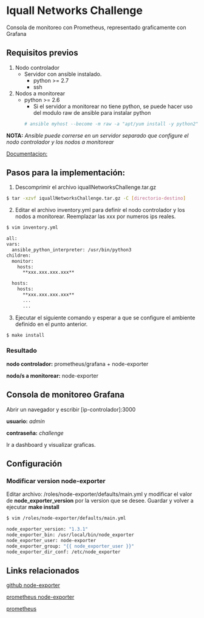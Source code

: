 # Iquall Networks Challenge

Consola de monitoreo con Prometheus, representado graficamente con Grafana

## Requisitos previos
  1. Nodo controlador
      + Servidor con ansible instalado.
        * python >= 2.7
        * ssh
  2. Nodos a monitorear
     + python >= 2.6
       * Si el servidor a monitorear no tiene python, se puede hacer uso del modulo raw de ansible para instalar python
       ```bash 
       # ansible myhost --become -m raw -a "apt/yum install -y python2" 
       ```
**NOTA:** *Ansible puede correrse en un servidor separado que configure el nodo controlador y los nodos a monitorear*

  [Documentacion:](https://docs.ansible.com/ansible/latest/installation_guide/intro_installation.html)

## Pasos para la implementación:
  1. Descomprimir el archivo iquallNetworksChallenge.tar.gz
  ```bash
  $ tar -xzvf iquallNetworksChallenge.tar.gz -C [directorio-destino]
  ```
  2. Editar el archivo inventory.yml para definir el nodo controlador y los nodos a monitorear. Reemplazar las xxx por numeros ips reales.
  ```bash
  $ vim inventory.yml 
  ```
  ```bash
  all:
  vars:
    ansible_python_interpreter: /usr/bin/python3
  children:
    monitor:
      hosts:
        **xxx.xxx.xxx.xxx**

    hosts:
      hosts:
        **xxx.xxx.xxx.xxx**
        ...
        ...
  ```
  3. Ejecutar el siguiente comando y esperar a que se configure el ambiente definido en el punto anterior.
  ```bash
  $ make install
  ```
### Resultado

**nodo controlador:** prometheus/grafana + node-exporter

**nodo/s a monitorear:** node-exporter

## Consola de monitoreo Grafana

Abrir un navegador y escribir [ip-controlador]:3000

**usuario:** *admin*

**contraseña:** *challenge*
  
Ir a dashboard y visualizar graficas.

## Configuración
### Modificar version node-exporter
Editar archivo: /roles/node-exporter/defaults/main.yml y modificar el valor de **node_exporter_version** por la version 
que se desee. Guardar y volver a ejecutar **make install**

```bash
$ vim /roles/node-exporter/defaults/main.yml
```
```bash
node_exporter_version: "1.3.1"
node_exporter_bin: /usr/local/bin/node_exporter
node_exporter_user: node-exporter
node_exporter_group: "{{ node_exporter_user }}"
node_exporter_dir_conf: /etc/node_exporter
```


## Links relacionados
[github node-exporter](https://github.com/prometheus/node_exporter/releases)

[prometheus node-exporter](https://prometheus.io/docs/guides/node-exporter/)

[prometheus](https://prometheus.io/docs/prometheus/latest/installation/)







